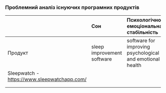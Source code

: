 ### Проблемний аналіз існуючих програмних продуктів
|       |Сон|Психологічно-емоціональна стабільність|Інженерна діяльность|Тип ліцензії|Примітка|
|:-     |:- |:-                                    |:-                  |:-          |:-      |
|Продукт|sleep improvement software|software for improving psychological and emotional health|engineering software|||
|Sleepwatch - https://www.sleepwatchapp.com/||||
|||||
|||||

